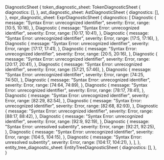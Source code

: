 DiagnosticSheet {
    token_diagnostic_sheet: TokenDiagnosticSheet {
        diagnostics: [],
    },
    ast_diagnostic_sheet: AstDiagnosticSheet {
        diagnostics: [],
    },
    expr_diagnostic_sheet: ExprDiagnosticSheet {
        diagnostics: [
            Diagnostic {
                message: "Syntax Error: unrecognized identifier",
                severity: Error,
                range: [10:5, 10:16),
            },
            Diagnostic {
                message: "Syntax Error: unrecognized identifier",
                severity: Error,
                range: [10:17, 10:41),
            },
            Diagnostic {
                message: "Syntax Error: unrecognized identifier",
                severity: Error,
                range: [17:5, 17:16),
            },
            Diagnostic {
                message: "Syntax Error: unrecognized identifier",
                severity: Error,
                range: [17:17, 17:41),
            },
            Diagnostic {
                message: "Syntax Error: unrecognized identifier",
                severity: Error,
                range: [20:5, 20:16),
            },
            Diagnostic {
                message: "Syntax Error: unrecognized identifier",
                severity: Error,
                range: [20:17, 20:41),
            },
            Diagnostic {
                message: "Syntax Error: unrecognized identifier",
                severity: Error,
                range: [57:21, 57:46),
            },
            Diagnostic {
                message: "Syntax Error: unrecognized identifier",
                severity: Error,
                range: [74:25, 74:50),
            },
            Diagnostic {
                message: "Syntax Error: unrecognized identifier",
                severity: Error,
                range: [74:64, 74:89),
            },
            Diagnostic {
                message: "Syntax Error: unrecognized identifier",
                severity: Error,
                range: [78:17, 78:41),
            },
            Diagnostic {
                message: "Syntax Error: unrecognized identifier",
                severity: Error,
                range: [82:29, 82:54),
            },
            Diagnostic {
                message: "Syntax Error: unrecognized identifier",
                severity: Error,
                range: [82:68, 82:93),
            },
            Diagnostic {
                message: "Syntax Error: unrecognized identifier",
                severity: Error,
                range: [88:17, 88:42),
            },
            Diagnostic {
                message: "Syntax Error: unrecognized identifier",
                severity: Error,
                range: [92:9, 92:19),
            },
            Diagnostic {
                message: "Syntax Error: unresolved subentity",
                severity: Error,
                range: [92:21, 92:25),
            },
            Diagnostic {
                message: "Syntax Error: unrecognized identifier",
                severity: Error,
                range: [104:5, 104:15),
            },
            Diagnostic {
                message: "Syntax Error: unresolved subentity",
                severity: Error,
                range: [104:17, 104:21),
            },
        ],
    },
    entity_tree_diagnostic_sheet: EntityTreeDiagnosticSheet {
        diagnostics: [],
    },
}